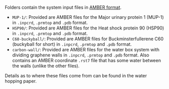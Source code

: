 Folders contain the system input files in [AMBER format](https://ambermd.org/FileFormats.php "AMBER file formats").

- `MUP-1/`: Provided are AMBER files for the Major urinary protein 1 (MUP-1) in `.inpcrd`, `.prmtop` and `.pdb` format.
- `HSP90/`: Provided are AMBER files for the Heat shock protein 90 (HSP90) in `.inpcrd`, `.prmtop` and `.pdb` format.
- `C60-buckyball/`: Provided are AMBER files for Buckminsterfullerene C60 (buckyball for short) in `.inpcrd`, `.prmtop` and `.pdb` format.
- `carbon-wall/`: Provided are AMBER files for the water box system with dividing graphene walls in `.inpcrd`, `.prmtop` and `.pdb` format. Also contains an AMBER coordinate `.rst7` file that has some water between the walls (unlike the other files).

Details as to where these files come from can be found in the water hopping paper.
